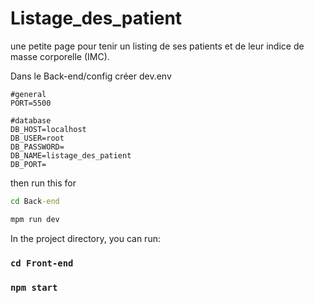 # Listage_des_patient
 une petite page pour tenir un listing de ses patients et de leur indice de masse corporelle (IMC).

Dans le Back-end/config créer 
dev.env
```
#general
PORT=5500

#database
DB_HOST=localhost
DB_USER=root
DB_PASSWORD=
DB_NAME=listage_des_patient
DB_PORT=
```
then run this for 



```cmd
cd Back-end

mpm run dev
```


In the project directory, you can run:
### `cd Front-end`
### `npm start`

